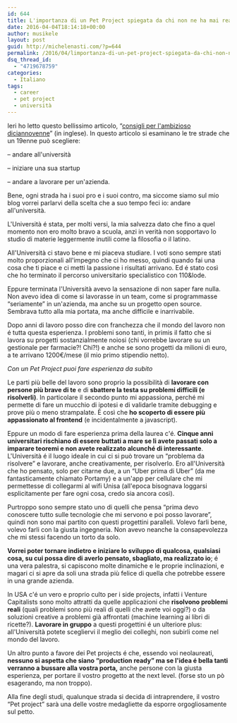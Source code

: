 ```yaml
---
id: 644
title: L'importanza di un Pet Project spiegata da chi non ne ha mai realizzato uno
date: 2016-04-04T18:14:18+00:00
author: musikele
layout: post
guid: http://michelenasti.com/?p=644
permalink: /2016/04/limportanza-di-un-pet-project-spiegata-da-chi-non-ne-ha-mai-realizzato-uno/
dsq_thread_id:
  - "4719678759"
categories:
  - Italiano
tags:
  - career
  - pet project
  - università
---
```

Ieri ho letto questo bellissimo articolo, &#8220;[consigli per l'ambizioso diciannovenne](http://blog.samaltman.com/advice-for-ambitious-19-year-olds)&#8221; (in inglese). In questo articolo si esaminano le tre strade che un 19enne può scegliere:
  
&#8211; andare all'università
  
&#8211; iniziare una sua startup
  
&#8211; andare a lavorare per un'azienda. 

Bene, ogni strada ha i suoi pro e i suoi contro, ma siccome siamo sul mio blog vorrei parlarvi della scelta che a suo tempo feci io: andare all'università. 

L'Università é stata, per molti versi, la mia salvezza dato che fino a quel momento non ero molto bravo a scuola, anzi in verità non sopportavo lo studio di materie leggermente inutili come la filosofia o il latino. 

All'Università ci stavo bene e mi piaceva studiare. I voti sono sempre stati molto proporzionali all'impegno che ci ho messo, quindi quando fai una cosa che ti piace e ci metti la passione i risultati arrivano. Ed é stato così che ho terminato il percorso universitario specialistico con 110&lode.

Eppure terminata l'Università avevo la sensazione di non saper fare nulla. Non avevo idea di come si lavorasse in un team, come si programmasse &#8220;seriamente&#8221; in un'azienda, ma anche su un progetto open source. Sembrava tutto alla mia portata, ma anche difficile e inarrivabile. 

Dopo anni di lavoro posso dire con franchezza che il mondo del lavoro non é tutta questa esperienza. I problemi sono tanti, in primis il fatto che si lavora su progetti sostanzialmente noiosi (chi vorrebbe lavorare su un gestionale per farmacie?! Chi?!) e anche se sono progetti da milioni di euro, a te arrivano 1200€/mese (il mio primo stipendio netto). 

_Con un Pet Project puoi fare esperienza da subito_ 

Le parti più belle del lavoro sono proprio la possibilità di **lavorare con persone più brave di te** e di **sbattere la testa su problemi difficili (e risolverli)**. In particolare il secondo punto mi appassiona, perché mi permette di fare un mucchio di ipotesi e di validarle tramite debugging e prove più o meno strampalate. È così che **ho scoperto di essere più appassionato al frontend** (e incidentalmente a javascript). 

Eppure un modo di fare esperienza prima della laurea c'é. **Cinque anni universitari rischiano di essere buttati a mare se li avete passati solo a imparare teoremi e non avete realizzato alcunché di interessante**. L'Università é il luogo ideale in cui ci si può trovare un &#8220;problema da risolvere&#8221; e lavorare, anche creativamente, per risolverlo. Ero all'Università che ho pensato, solo per citarne due, a un &#8220;Uber prima di Uber&#8221; (da me fantasticamente chiamato Portamy) e a un'app per cellulare che mi permettesse di collegarmi al wifi Unisa (all'epoca bisognava loggarsi esplicitamente per fare ogni cosa, credo sia ancora così). 

Purtroppo sono sempre stato uno di quelli che pensa &#8220;prima devo conoscere tutto sulle tecnologie che mi servono e poi posso lavorare&#8221;, quindi non sono mai partito con questi progettini paralleli. Volevo farli bene, volevo farli con la giusta ingegneria. Non avevo neanche la consapevolezza che mi stessi facendo un torto da solo. 

**Vorrei poter tornare indietro e iniziare lo sviluppo di qualcosa, qualsiasi cosa, su cui possa dire di averlo pensato, sbagliato, ma realizzato io**; é una vera palestra, si capiscono molte dinamiche e le proprie inclinazioni, e magari ci si apre da soli una strada più felice di quella che potrebbe essere in una grande azienda. 

In USA c'é un vero e proprio culto per i side projects, infatti i Venture Capitalists sono molto attratti da quelle applicazioni che **risolvono problemi reali** (quali problemi sono più reali di quelli che avete voi oggi?) o da soluzioni creative a problemi già affrontati (machine learning ai libri di ricette?). **Lavorare in gruppo** a questi progettini é un ulteriore plus: all'Università potete scegliervi il meglio dei colleghi, non subirli come nel mondo del lavoro. 

Un altro punto a favore dei Pet projects é che, essendo voi neolaureati, **nessuno si aspetta che siano &#8220;production ready&#8221; ma se l'idea é bella tanti verranno a bussare alla vostra porta,** anche persone con la giusta esperienza, per portare il vostro progetto at the next level. (forse sto un pò esagerando, ma non troppo). 

Alla fine degli studi, qualunque strada si decida di intraprendere, il vostro &#8220;Pet project&#8221; sarà una delle vostre medagliette da esporre orgogliosamente sul petto.